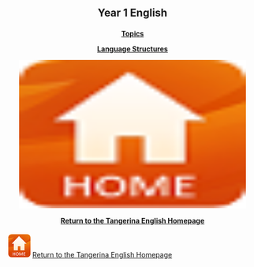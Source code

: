 <head>
<!-- Global site tag (gtag.js) - Google Analytics -->
<script async src="https://www.googletagmanager.com/gtag/js?id=UA-110947112-3"></script>
<script>
  window.dataLayer = window.dataLayer || [];
  function gtag(){dataLayer.push(arguments);}
  gtag('js', new Date());

  gtag('config', 'UA-110947112-3');
</script>
</head>

<h2> 
<p align="center">
Year 1 English
</p>
</h2>

<h4>
<p align="center">
  <a href="https://tangerina-pt.github.io/English/Year1_vocab">Topics</a>
  <br>
</p>
<p align="center">
  <a href="https://tangerina-pt.github.io/English/Year1_conv">Language Structures</a>
  <br>
</p>
<p align="center">
  <img width="460" height="300" src=/images/home.PNG>
</p>  
<p align="center">
  <a href="https://tangerina-pt.github.io/English">Return to the Tangerina English Homepage</a>
  <br>
</p>
<!--<p align="center">
  <a href="https://tangerina-pt.github.io/English/Class_A">Classroom Language</a>
  <br>
</p>-->
</h4>

[![home](/images/home.PNG)](https://tangerina-pt.github.io/English) [Return to the Tangerina English Homepage](https://tangerina-pt.github.io/English)
